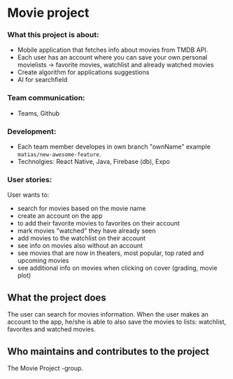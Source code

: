 # Movie project 

### What this project is about: 
  - Mobile application that fetches info about movies from TMDB API.
  - Each user has an account where you can save your own personal movielists -> favorite movies, watchlist and already watched movies
  - Create algorithm for applications suggestions
  - AI for searchfield

    
### Team communication:
  - Teams, Github
    
### Development:
  - Each team member developes in own branch "ownName" example `matias/new-awesome-feature`.
  - Technolgies: React Native, Java, Firebase (db), Expo
  
### User stories:
User wants to:
- search for movies based on the movie name 
- create an account on the app
- to add their favorite movies to favorites on their account
- mark movies "watched" they have already seen
- add movies to the watchlist on their account
- see info on movies also without an account
- see movies that are now in theaters, most popular, top rated and upcoming movies
- see additional info on movies when clicking on cover (grading, movie plot)


## What the project does
The user can search for movies information.
When the user makes an account to the app, he/she is able to also save the movies to lists: watchlist, favorites and watched movies.

## Who maintains and contributes to the project
The Movie Project -group.


